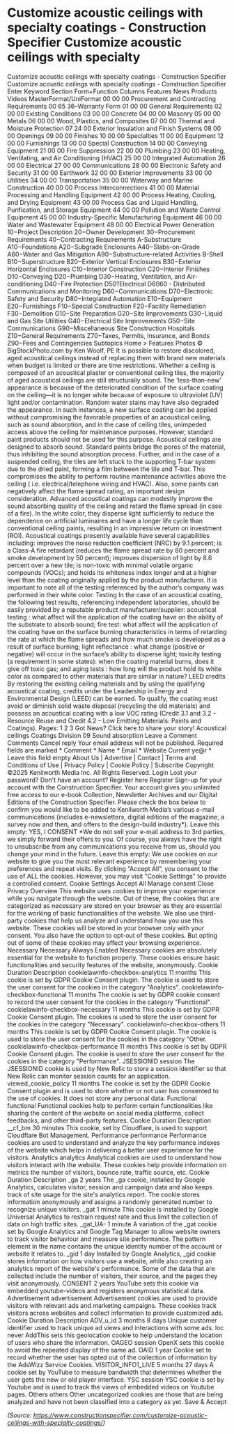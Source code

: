 # Customize acoustic ceilings with specialty coatings - Construction Specifier Customize acoustic ceilings with specialty 

Customize acoustic ceilings with specialty coatings - Construction Specifier Customize acoustic ceilings with specialty coatings - Construction Specifier Enter Keyword Section Form+Function Columns Features News Products Videos MasterFormat/UniFormat 00 00 00 Procurement and Contracting Requirements 00 65 36–Warranty Form 01 00 00 General Requirements 02 00 00 Existing Conditions 03 00 00 Concrete 04 00 00 Masonry 05 00 00 Metals 06 00 00 Wood, Plastics, and Composites 07 00 00 Thermal and Moisture Protection 07 24 00 Exterior Insulation and Finish Systems 08 00 00 Openings 09 00 00 Finishes 10 00 00 Specialties 11 00 00 Equipment 12 00 00 Furnishings 13 00 00 Special Construction 14 00 00 Conveying Equipment 21 00 00 Fire Suppression 22 00 00 Plumbing 23 00 00 Heating, Ventilating, and Air Conditioning (HVAC) 25 00 00 Integrated Automation 26 00 00 Electrical 27 00 00 Communications 28 00 00 Electronic Safety and Security 31 00 00 Earthwork 32 00 00 Exterior Improvements 33 00 00 Utilities 34 00 00 Transportation 35 00 00 Waterway and Marine Construction 40 00 00 Process Interconnections 41 00 00 Material Processing and Handling Equipment 42 00 00 Process Heating, Cooling, and Drying Equipment 43 00 00 Process Gas and Liquid Handling, Purification, and Storage Equipment 44 00 00 Pollution and Waste Control Equipment 45 00 00 Industry-Specific Manufacturing Equipment 46 00 00 Water and Wastewater Equipment 48 00 00 Electrical Power Generation 10−Project Description 20−Owner Development 30−Procurement Requirements 40−Contracting Requirements A-Substructure A10−Foundations A20−Subgrade Enclosures A40−Slabs-on-Grade A60−Water and Gas Mitigation A90−Substructure-related Activities B-Shell B10−Superstructure B20−Exterior Vertical Enclosures B30−Exterior Horizontal Enclosures C10−Interior Construction C20−Interior Finishes D10−Conveying D20−Plumbing D30−Heating, Ventilation, and Air-conditioning D40−Fire Protection D50?Electrical D6060 - Distributed Communications and Monitoring D60−Communications D70−Electronic Safety and Security D80−Integrated Automation E10−Equipment E20−Furnishings F10−Special Construction F20−Facility Remediation F30−Demolition G10−Site Preparation G20−Site Improvements G30−Liquid and Gas Site Utilities G40−Electrical Site Improvements G50−Site Communications G90−Miscellaneous Site Construction Hospitals Z10−General Requirements Z70−Taxes, Permits, Insurance, and Bonds Z90−Fees and Contingencies Subtopics Home > Features Photos © BigStockPhoto.com by Ken Woolf, PE It is possible to restore discolored, aged acoustical ceilings instead of replacing them with brand new materials when budget is limited or there are time restrictions. Whether a ceiling is composed of an acoustical plaster or conventional ceiling tiles, the majority of aged acoustical ceilings are still structurally sound. The ‘less-than-new’ appearance is because of the deteriorated condition of the surface coating on the ceiling—it is no longer white because of exposure to ultraviolet (UV) light and/or contamination. Random water stains may have also degraded the appearance. In such instances, a new surface coating can be applied without compromising the favorable properties of an acoustical ceiling, such as sound absorption, and in the case of ceiling tiles, unimpeded access above the ceiling for maintenance purposes. However, standard paint products should not be used for this purpose. Acoustical ceilings are designed to absorb sound. Standard paints bridge the pores of the material, thus inhibiting the sound absorption process. Further, and in the case of a suspended ceiling, the tiles are left stuck to the supporting T-bar system due to the dried paint, forming a film between the tile and T-bar. This compromises the ability to perform routine maintenance activities above the ceiling ( i.e. electrical/telephone wiring and HVAC). Also, some paints can negatively affect the flame spread rating, an important design consideration. Advanced acoustical coatings can modestly improve the sound absorbing quality of the ceiling and retard the flame spread (in case of a fire). In the white color, they disperse light sufficiently to reduce the dependence on artificial luminaires and have a longer life cycle than conventional ceiling paints, resulting in an impressive return on investment (ROI). Acoustical coatings presently available have several capabilities including: improves the noise reduction coefficient (NRC) by 9.1 percent; is a Class-A fire retardant (reduces the flame spread rate by 80 percent and smoke development by 50 percent); improves dispersion of light by 8.6 percent over a new tile; is non-toxic with minimal volatile organic compounds (VOCs); and holds its whiteness index longer and at a higher level than the coating originally applied by the product manufacturer. It is important to note all of the testing referenced by the author’s company was performed in their white color. Testing In the case of an acoustical coating, the following test results, referencing independent laboratories, should be easily provided by a reputable product manufacturer/supplier: acoustical testing : what affect will the application of the coating have on the ability of the substrate to absorb sound; fire test: what affect will the application of the coating have on the surface burning characteristics in terms of retarding the rate at which the flame spreads and how much smoke is developed as a result of surface burning; light reflectance : what change (positive or negative) will occur in the surface’s ability to disperse light; toxicity testing (a requirement in some states): when the coating material burns, does it give off toxic gas; and aging tests : how long will the product hold its white color as compared to other materials that are similar in nature? LEED credits By restoring the existing ceiling materials and by using the qualifying acoustical coating, credits under the Leadership in Energy and Environmental Design (LEED) can be earned. To qualify, the coating must avoid or diminish solid waste disposal (recycling the old materials) and possess an acoustical coating with a low VOC rating (Credit 3.1 and 3.2 – Resource Reuse and Credit 4.2 – Low Emitting Materials: Paints and Coatings). Pages: 1 2 3 Got News? Click here to share your story! Acoustical ceilings Coatings Division 09 Sound absorption Leave a Comment Comments Cancel reply Your email address will not be published. Required fields are marked * Comment * Name * Email * Website Current ye@r * Leave this field empty About Us | Advertise | Contact | Terms and Conditions of Use | Privacy Policy | Cookie Policy | Subscribe Copyright ©2025 Kenilworth Media Inc. All Rights Reserved. Login Lost your password? Don't have an account? Register here Register Sign-up for your account with the Construction Specifier. Your account gives you unlimited free access to our e-book Collection, Newsletter Archives and our Digital Editions of the Construction Specifier. Please check the box below to confirm you would like to be added to Kenilworth Media’s various e-mail communications (includes e-newsletters, digital editions of the magazine, a survey now and then, and offers to the design-build industry*). Leave this empty: YES, I CONSENT *We do not sell your e-mail address to 3rd parties, we simply forward their offers to you. Of course, you always have the right to unsubscribe from any communications you receive from us, should you change your mind in the future. Leave this empty: We use cookies on our website to give you the most relevant experience by remembering your preferences and repeat visits. By clicking “Accept All”, you consent to the use of ALL the cookies. However, you may visit "Cookie Settings" to provide a controlled consent. Cookie Settings Accept All Manage consent Close Privacy Overview This website uses cookies to improve your experience while you navigate through the website. Out of these, the cookies that are categorized as necessary are stored on your browser as they are essential for the working of basic functionalities of the website. We also use third-party cookies that help us analyze and understand how you use this website. These cookies will be stored in your browser only with your consent. You also have the option to opt-out of these cookies. But opting out of some of these cookies may affect your browsing experience. Necessary Necessary Always Enabled Necessary cookies are absolutely essential for the website to function properly. These cookies ensure basic functionalities and security features of the website, anonymously. Cookie Duration Description cookielawinfo-checkbox-analytics 11 months This cookie is set by GDPR Cookie Consent plugin. The cookie is used to store the user consent for the cookies in the category "Analytics". cookielawinfo-checkbox-functional 11 months The cookie is set by GDPR cookie consent to record the user consent for the cookies in the category "Functional". cookielawinfo-checkbox-necessary 11 months This cookie is set by GDPR Cookie Consent plugin. The cookies is used to store the user consent for the cookies in the category "Necessary". cookielawinfo-checkbox-others 11 months This cookie is set by GDPR Cookie Consent plugin. The cookie is used to store the user consent for the cookies in the category "Other. cookielawinfo-checkbox-performance 11 months This cookie is set by GDPR Cookie Consent plugin. The cookie is used to store the user consent for the cookies in the category "Performance". JSESSIONID session The JSESSIONID cookie is used by New Relic to store a session identifier so that New Relic can monitor session counts for an application. viewed_cookie_policy 11 months The cookie is set by the GDPR Cookie Consent plugin and is used to store whether or not user has consented to the use of cookies. It does not store any personal data. Functional functional Functional cookies help to perform certain functionalities like sharing the content of the website on social media platforms, collect feedbacks, and other third-party features. Cookie Duration Description __cf_bm 30 minutes This cookie, set by Cloudflare, is used to support Cloudflare Bot Management. Performance performance Performance cookies are used to understand and analyze the key performance indexes of the website which helps in delivering a better user experience for the visitors. Analytics analytics Analytical cookies are used to understand how visitors interact with the website. These cookies help provide information on metrics the number of visitors, bounce rate, traffic source, etc. Cookie Duration Description _ga 2 years The _ga cookie, installed by Google Analytics, calculates visitor, session and campaign data and also keeps track of site usage for the site's analytics report. The cookie stores information anonymously and assigns a randomly generated number to recognize unique visitors. _gat 1 minute This cookie is installed by Google Universal Analytics to restrain request rate and thus limit the collection of data on high traffic sites. _gat_UA- 1 minute A variation of the _gat cookie set by Google Analytics and Google Tag Manager to allow website owners to track visitor behaviour and measure site performance. The pattern element in the name contains the unique identity number of the account or website it relates to. _gid 1 day Installed by Google Analytics, _gid cookie stores information on how visitors use a website, while also creating an analytics report of the website's performance. Some of the data that are collected include the number of visitors, their source, and the pages they visit anonymously. CONSENT 2 years YouTube sets this cookie via embedded youtube-videos and registers anonymous statistical data. Advertisement advertisement Advertisement cookies are used to provide visitors with relevant ads and marketing campaigns. These cookies track visitors across websites and collect information to provide customized ads. Cookie Duration Description ADV_u_id 3 months 8 days Unique customer identifier used to track unique ad views and interactions with some ads. loc never AddThis sets this geolocation cookie to help understand the location of users who share the information. OAGEO session OpenX sets this cookie to avoid the repeated display of the same ad. OAID 1 year Cookie set to record whether the user has opted out of the collection of information by the AdsWizz Service Cookies. VISITOR_INFO1_LIVE 5 months 27 days A cookie set by YouTube to measure bandwidth that determines whether the user gets the new or old player interface. YSC session YSC cookie is set by Youtube and is used to track the views of embedded videos on Youtube pages. Others others Other uncategorized cookies are those that are being analyzed and have not been classified into a category as yet. Save & Accept

*(Source: https://www.constructionspecifier.com/customize-acoustic-ceilings-with-specialty-coatings/)*